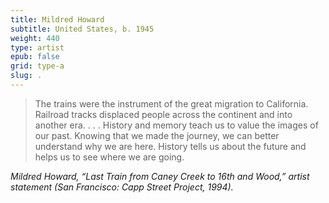 ```yaml
---
title: Mildred Howard
subtitle: United States, b. 1945
weight: 440
type: artist
epub: false
grid: type-a
slug: .
---
```


>The trains were the instrument of the great migration to California. Railroad tracks displaced people across the continent and into another era. . . . History and memory teach us to value the images of our past. Knowing that we made the journey, we can better understand why we are here. History tells us about the future and helps us to see where we are going.

<cite>Mildred Howard, “Last Train from Caney Creek to 16th and Wood,” artist statement (San Francisco: Capp Street Project, 1994).</cite>
